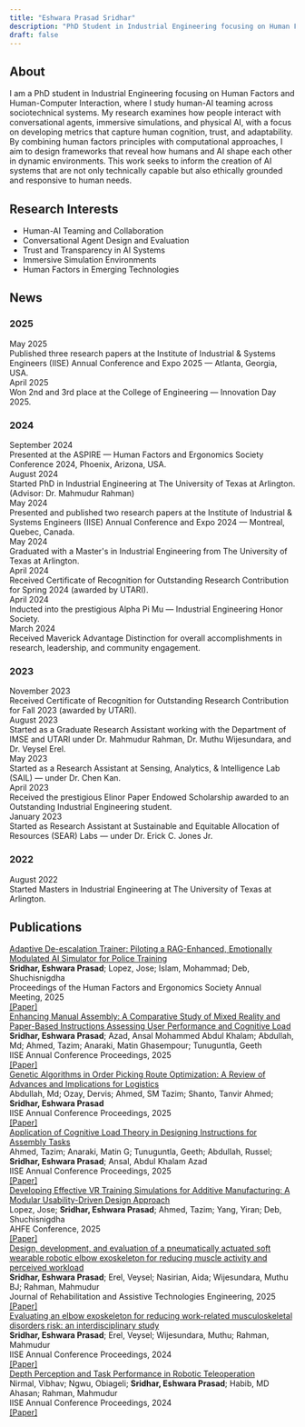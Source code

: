 ```yaml
---
title: "Eshwara Prasad Sridhar"
description: "PhD Student in Industrial Engineering focusing on Human Factors and Human-Computer Interaction at UT Arlington"
draft: false
---
```


<div id="about">

## About

I am a PhD student in Industrial Engineering focusing on Human Factors and Human-Computer Interaction, where I study human-AI teaming across sociotechnical systems. My research examines how people interact with conversational agents, immersive simulations, and physical AI, with a focus on developing metrics that capture human cognition, trust, and adaptability. By combining human factors principles with computational approaches, I aim to design frameworks that reveal how humans and AI shape each other in dynamic environments. This work seeks to inform the creation of AI systems that are not only technically capable but also ethically grounded and responsive to human needs.

</div>

<div id="research">

## Research Interests
- Human-AI Teaming and Collaboration
- Conversational Agent Design and Evaluation
- Trust and Transparency in AI Systems
- Immersive Simulation Environments
- Human Factors in Emerging Technologies

</div>

<div id="news">

## News

### 2025

<div class="news-item">
<div class="news-date">May 2025</div>
Published three research papers at the Institute of Industrial & Systems Engineers (IISE) Annual Conference and Expo 2025 — Atlanta, Georgia, USA.
</div>

<div class="news-item">
<div class="news-date">April 2025</div>
Won 2nd and 3rd place at the College of Engineering — Innovation Day 2025.
</div>

### 2024

<div class="news-item">
<div class="news-date">September 2024</div>
Presented at the ASPIRE — Human Factors and Ergonomics Society Conference 2024, Phoenix, Arizona, USA.
</div>

<div class="news-item">
<div class="news-date">August 2024</div>
Started PhD in Industrial Engineering at The University of Texas at Arlington. (Advisor: Dr. Mahmudur Rahman)
</div>

<div class="news-item">
<div class="news-date">May 2024</div>
Presented and published two research papers at the Institute of Industrial & Systems Engineers (IISE) Annual Conference and Expo 2024 — Montreal, Quebec, Canada.
</div>

<div class="news-item">
<div class="news-date">May 2024</div>
Graduated with a Master's in Industrial Engineering from The University of Texas at Arlington.
</div>

<div class="news-item">
<div class="news-date">April 2024</div>
Received Certificate of Recognition for Outstanding Research Contribution for Spring 2024 (awarded by UTARI).
</div>

<div class="news-item">
<div class="news-date">April 2024</div>
Inducted into the prestigious Alpha Pi Mu — Industrial Engineering Honor Society.
</div>

<div class="news-item">
<div class="news-date">March 2024</div>
Received Maverick Advantage Distinction for overall accomplishments in research, leadership, and community engagement.
</div>

### 2023

<div class="news-item">
<div class="news-date">November 2023</div>
Received Certificate of Recognition for Outstanding Research Contribution for Fall 2023 (awarded by UTARI).
</div>

<div class="news-item">
<div class="news-date">August 2023</div>
Started as a Graduate Research Assistant working with the Department of IMSE and UTARI under Dr. Mahmudur Rahman, Dr. Muthu Wijesundara, and Dr. Veysel Erel.
</div>

<div class="news-item">
<div class="news-date">May 2023</div>
Started as a Research Assistant at Sensing, Analytics, & Intelligence Lab (SAIL) — under Dr. Chen Kan.
</div>

<div class="news-item">
<div class="news-date">April 2023</div>
Received the prestigious Elinor Paper Endowed Scholarship awarded to an Outstanding Industrial Engineering student.
</div>

<div class="news-item">
<div class="news-date">January 2023</div>
Started as Research Assistant at Sustainable and Equitable Allocation of Resources (SEAR) Labs — under Dr. Erick C. Jones Jr.
</div>

### 2022

<div class="news-item">
<div class="news-date">August 2022</div>
Started Masters in Industrial Engineering at The University of Texas at Arlington.
</div>

</div>

<div id="publications">

## Publications

<div class="publication">
	<div class="publication-title"><a href="https://doi.org/10.1177/10711813251367362" target="_blank" rel="noopener">Adaptive De-escalation Trainer: Piloting a RAG-Enhanced, Emotionally Modulated AI Simulator for Police Training</a></div>
		<div class="publication-authors"><strong>Sridhar, Eshwara Prasad</strong>; Lopez, Jose; Islam, Mohammad; Deb, Shuchisnigdha</div>
	<div class="publication-venue">Proceedings of the Human Factors and Ergonomics Society Annual Meeting, 2025</div>
	<div class="publication-links"><a href="https://doi.org/10.1177/10711813251367362" target="_blank" rel="noopener">[Paper]</a></div>
	</div>

<div class="publication">
	<div class="publication-title"><a href="https://www.proquest.com/docview/3243712926" target="_blank" rel="noopener">Enhancing Manual Assembly: A Comparative Study of Mixed Reality and Paper-Based Instructions Assessing User Performance and Cognitive Load</a></div>
		<div class="publication-authors"><strong>Sridhar, Eshwara Prasad</strong>; Azad, Ansal Mohammed Abdul Khalam; Abdullah, Md; Ahmed, Tazim; Anaraki, Matin Ghasempour; Tunuguntla, Geeth</div>
	<div class="publication-venue">IISE Annual Conference Proceedings, 2025</div>
	<div class="publication-links"><a href="https://www.proquest.com/docview/3243712926" target="_blank" rel="noopener">[Paper]</a></div>
	</div>

<div class="publication">
	<div class="publication-title"><a href="https://www.proquest.com/docview/3243713364" target="_blank" rel="noopener">Genetic Algorithms in Order Picking Route Optimization: A Review of Advances and Implications for Logistics</a></div>
		<div class="publication-authors">Abdullah, Md; Ozay, Dervis; Ahmed, SM Tazim; Shanto, Tanvir Ahmed; <strong>Sridhar, Eshwara Prasad</strong></div>
	<div class="publication-venue">IISE Annual Conference Proceedings, 2025</div>
	<div class="publication-links"><a href="https://www.proquest.com/docview/3243713364" target="_blank" rel="noopener">[Paper]</a></div>
	</div>

<div class="publication">
	<div class="publication-title"><a href="https://www.proquest.com/docview/3243713472" target="_blank" rel="noopener">Application of Cognitive Load Theory in Designing Instructions for Assembly Tasks</a></div>
		<div class="publication-authors">Ahmed, Tazim; Anaraki, Matin G; Tunuguntla, Geeth; Abdullah, Russel; <strong>Sridhar, Eshwara Prasad</strong>; Ansal, Abdul Khalam Azad</div>
	<div class="publication-venue">IISE Annual Conference Proceedings, 2025</div>
	<div class="publication-links"><a href="https://www.proquest.com/docview/3243713472" target="_blank" rel="noopener">[Paper]</a></div>
	</div>

<div class="publication">
	<div class="publication-title"><a href="http://doi.org/10.54941/ahfe1006623" target="_blank" rel="noopener">Developing Effective VR Training Simulations for Additive Manufacturing: A Modular Usability-Driven Design Approach</a></div>
		<div class="publication-authors">Lopez, Jose; <strong>Sridhar, Eshwara Prasad</strong>; Ahmed, Tazim; Yang, Yiran; Deb, Shuchisnigdha</div>
	<div class="publication-venue">AHFE Conference, 2025</div>
	<div class="publication-links"><a href="http://doi.org/10.54941/ahfe1006623" target="_blank" rel="noopener">[Paper]</a></div>
	</div>

<div class="publication">
	<div class="publication-title"><a href="https://doi.org/10.1177/20556683251347517" target="_blank" rel="noopener">Design, development, and evaluation of a pneumatically actuated soft wearable robotic elbow exoskeleton for reducing muscle activity and perceived workload</a></div>
		<div class="publication-authors"><strong>Sridhar, Eshwara Prasad</strong>; Erel, Veysel; Nasirian, Aida; Wijesundara, Muthu BJ; Rahman, Mahmudur</div>
	<div class="publication-venue">Journal of Rehabilitation and Assistive Technologies Engineering, 2025</div>
	<div class="publication-links"><a href="https://doi.org/10.1177/20556683251347517" target="_blank" rel="noopener">[Paper]</a></div>
	</div>

<div class="publication">
	<div class="publication-title"><a href="https://www.proquest.com/docview/3128369870" target="_blank" rel="noopener">Evaluating an elbow exoskeleton for reducing work-related musculoskeletal disorders risk: an interdisciplinary study</a></div>
		<div class="publication-authors"><strong>Sridhar, Eshwara Prasad</strong>; Erel, Veysel; Wijesundara, Muthu; Rahman, Mahmudur</div>
	<div class="publication-venue">IISE Annual Conference Proceedings, 2024</div>
	<div class="publication-links"><a href="https://www.proquest.com/docview/3128369870" target="_blank" rel="noopener">[Paper]</a></div>
	</div>

<div class="publication">
	<div class="publication-title"><a href="https://www.proquest.com/docview/3110759311" target="_blank" rel="noopener">Depth Perception and Task Performance in Robotic Teleoperation</a></div>
		<div class="publication-authors">Nirmal, Vibhav; Ngwu, Obiageli; <strong>Sridhar, Eshwara Prasad</strong>; Habib, MD Ahasan; Rahman, Mahmudur</div>
	<div class="publication-venue">IISE Annual Conference Proceedings, 2024</div>
	<div class="publication-links"><a href="https://www.proquest.com/docview/3110759311" target="_blank" rel="noopener">[Paper]</a></div>
	</div>

</div>
